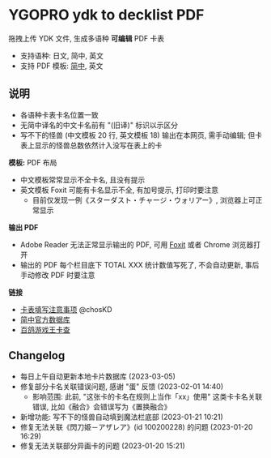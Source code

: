# YGOPRO ydk to decklist PDF

拖拽上传 YDK 文件, 生成多语种 **可编辑** PDF 卡表

- 支持语种: 日文, 简中, 英文
- 支持 PDF 模板: [简中](https://db.yugioh-card-cn.com/%E6%B8%B8%E6%88%8F%E7%8E%8B%E7%89%8C%E8%A1%A8-%E7%AE%80%E4%B8%AD.pdf), 英文

## 说明

- 各语种卡表卡名位置一致
- 无简中译名的中文卡名前有 "(旧译)" 标识以示区分
- 写不下的怪兽 (中文模板 20 行, 英文模板 18) 输出在本网页, 需手动编辑; 但卡表上显示的怪兽总数依然计入没写在表上的卡

**模板:** PDF 布局

- 中文模板常常显示不全卡名, 且没有提示
- 英文模板 Foxit 可能有卡名显示不全, 有加号提示, 打印时要注意
  - 目前仅发现一例《スターダスト・チャージ・ウォリアー》, 浏览器上可正常显示

**输出 PDF**

- Adobe Reader 无法正常显示输出的 PDF, 可用 [Foxit](https://www.foxit.com/pdf-reader/) 或者 Chrome 浏览器打开
- 输出的 PDF 每个栏目底下 TOTAL XXX 统计数值写死了, 不会自动更新, 事后手动修改 PDF 时要注意

**链接**

- [卡表填写注意事项](https://mp.weixin.qq.com/s/lpKTkOnqrGFfsjROtoJUKA) @chosKD
- [简中官方数据库](https://db.yugioh-card-cn.com/)
- [百鸽游戏王卡查](https://ygocdb.com/)

## Changelog

- 每日上午自动更新本地卡片数据库 (2023-03-05)
- 修复部分卡名关联错误问题, 感谢 "蛋" 反馈 (2023-02-01 14:40)
  - 影响范围: 此前, "这张卡的卡名在规则上当作「xx」使用" 这类卡卡名关联错误, 比如《融合》会错误写为《置换融合》
- 新增功能: 写不下的怪兽自动填到魔法栏底部 (2023-01-21 10:21)
- 修复无法关联《閃刀姫－アザレア》(id 100200228) 的问题 (2023-01-20 16:29)
- 修复无法关联部分异画卡的问题 (2023-01-20 15:21)
